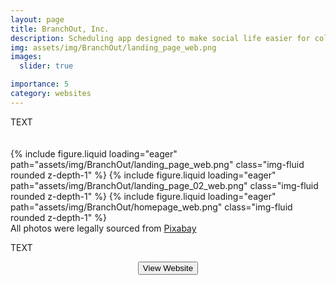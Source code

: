 ```yaml
---
layout: page
title: BranchOut, Inc.
description: Scheduling app designed to make social life easier for college students
img: assets/img/BranchOut/landing_page_web.png
images:
  slider: true

importance: 5
category: websites
---
```


<link rel="stylesheet" href="{{ '/assets/css/style.css' | relative_url }}">

TEXT

<!-- <a href="https://cisc0-gif.github.io/Going-Light/index.html">Click here to view the website.</a> -->
<hr style="height:5pt; visibility:hidden;" />
<swiper-container keyboard="true" scrollbar="true" rewind="true">
  <swiper-slide>{% include figure.liquid loading="eager" path="assets/img/BranchOut/landing_page_web.png" class="img-fluid rounded z-depth-1" %}</swiper-slide>
  <swiper-slide>{% include figure.liquid loading="eager" path="assets/img/BranchOut/landing_page_02_web.png" class="img-fluid rounded z-depth-1" %}</swiper-slide>
  <swiper-slide>{% include figure.liquid loading="eager" path="assets/img/BranchOut/homepage_web.png" class="img-fluid rounded z-depth-1" %}</swiper-slide>
</swiper-container>

<div class="caption">
    All photos were legally sourced from <a href="https://www.pixabay.com">Pixabay</a>
</div>

TEXT
<div align="center"><button class="theme-button" onclick="window.location.href='https://www.branchout.app/';">View Website</button></div>

